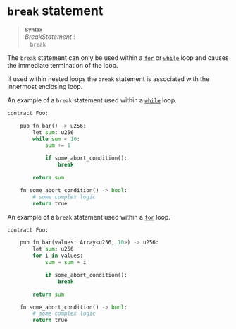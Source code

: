 # `break` statement


> **<sup>Syntax</sup>**\
> _BreakStatement_ :\
> &nbsp;&nbsp; `break`

The `break` statement can only be used within a [`for`] or [`while`] loop and causes the immediate termination of the loop.

If used within nested loops the `break` statement is associated with the innermost enclosing loop.

An example of a `break` statement used within a [`while`] loop.

```python
contract Foo:

    pub fn bar() -> u256:
        let sum: u256
        while sum < 10:
            sum += 1

            if some_abort_condition():
                break

        return sum

    fn some_abort_condition() -> bool:
        # some complex logic
        return true
```

An example of a `break` statement used within a [`for`] loop.

```python
contract Foo:

    pub fn bar(values: Array<u256, 10>) -> u256:
        let sum: u256
        for i in values:
            sum = sum + i

            if some_abort_condition():
                break

        return sum

    fn some_abort_condition() -> bool:
        # some complex logic
        return true
```

[`for`]: ./for.md
[`while`]: ./while.md